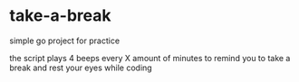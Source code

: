 # take-a-break
simple go project for practice

the script plays 4 beeps every X amount of minutes to remind you to take a break and rest your eyes while coding
